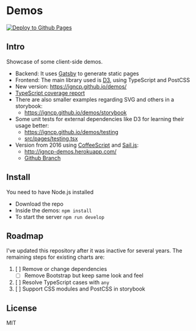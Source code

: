 # Demos

[![Deploy to Github Pages](https://github.com/igncp/demos/actions/workflows/deploy-to-ghpages.yml/badge.svg)](https://github.com/igncp/demos/actions/workflows/deploy-to-ghpages.yml)

## Intro

Showcase of some client-side demos.

- Backend: It uses [Gatsby](https://www.gatsbyjs.com/) to generate static pages
- Frontend: The main library used is [D3](https://d3js.org/), using TypeScript and PostCSS
- New version: https://igncp.github.io/demos/
- [TypeScript coverage report](https://igncp.github.io/demos/coverage-ts)
- There are also smaller examples regarding SVG and others in a storybook:
    - https://igncp.github.io/demos/storybook
- Some unit tests for external dependencies like D3 for learning their usage better:
    - https://igncp.github.io/demos/testing
    - [src/pages/testing.tsx](./src/pages/testing.tsx)
- Version from 2016 using [CoffeeScript](https://coffeescript.org/) and [Sail.js](https://sailsjs.com/): 
    - http://igncp-demos.herokuapp.com/
    - [Github Branch](https://github.com/igncp/demos/tree/2016-version)

## Install

You need to have Node.js installed

- Download the repo
- Inside the demos: `npm install`
- To start the server `npm run develop`

## Roadmap

I've updated this repository after it was inactive for several years. The remaining steps for existing charts are:

1. [ ] Remove or change dependencies
    - [ ] Remove Bootstrap but keep same look and feel
1. [ ] Resolve TypeScript cases with `any`
1. [ ] Support CSS modules and PostCSS in storybook

## License

MIT
